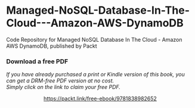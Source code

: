 # Managed-NoSQL-Database-In-The-Cloud---Amazon-AWS-DynamoDB
Code Repository for Managed NoSQL Database In The Cloud - Amazon AWS DynamoDB, published by Packt
### Download a free PDF

 <i>If you have already purchased a print or Kindle version of this book, you can get a DRM-free PDF version at no cost.<br>Simply click on the link to claim your free PDF.</i>
<p align="center"> <a href="https://packt.link/free-ebook/9781838982652">https://packt.link/free-ebook/9781838982652 </a> </p>